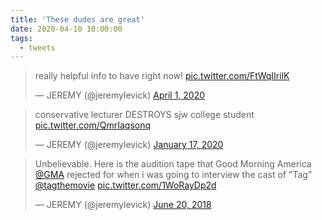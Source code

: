 ```yaml
---
title: 'These dudes are great'
date: 2020-04-10 10:00:00
tags:
  - tweets
---
```

<blockquote class="twitter-tweet"><p lang="en" dir="ltr">really helpful info to have right now! <a href="https://t.co/FtWqIIrilK">pic.twitter.com/FtWqIIrilK</a></p>&mdash; JEREMY (@jeremylevick) <a href="https://twitter.com/jeremylevick/status/1245174763808608256?ref_src=twsrc%5Etfw">April 1, 2020</a></blockquote> <script async src="https://platform.twitter.com/widgets.js" charset="utf-8"></script>
<blockquote class="twitter-tweet"><p lang="en" dir="ltr">conservative lecturer DESTROYS sjw college student <a href="https://t.co/QmrIaqsonq">pic.twitter.com/QmrIaqsonq</a></p>&mdash; JEREMY (@jeremylevick) <a href="https://twitter.com/jeremylevick/status/1218281229667184641?ref_src=twsrc%5Etfw">January 17, 2020</a></blockquote> <script async src="https://platform.twitter.com/widgets.js" charset="utf-8"></script>
<blockquote class="twitter-tweet"><p lang="en" dir="ltr">Unbelievable. Here is the audition tape that Good Morning America <a href="https://twitter.com/GMA?ref_src=twsrc%5Etfw">@GMA</a> rejected for when i was going to interview the cast of &quot;Tag&quot; <a href="https://twitter.com/tagthemovie?ref_src=twsrc%5Etfw">@tagthemovie</a> <a href="https://t.co/1WoRayDp2d">pic.twitter.com/1WoRayDp2d</a></p>&mdash; JEREMY (@jeremylevick) <a href="https://twitter.com/jeremylevick/status/1009487948344102914?ref_src=twsrc%5Etfw">June 20, 2018</a></blockquote> <script async src="https://platform.twitter.com/widgets.js" charset="utf-8"></script>